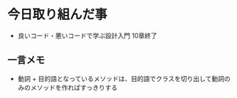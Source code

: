 # 今日取り組んだ事
* 良いコード・悪いコードで学ぶ設計入門 10章終了

## 一言メモ
- 動詞 + 目的語となっているメソッドは、目的語でクラスを切り出して動詞のみのメソッドを作ればすっきりする
